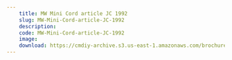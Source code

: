 ```yaml
---
    title: MW Mini Cord article JC 1992
    slug: MW-Mini-Cord-article-JC-1992
    description:
    code: MW-Mini-Cord-article-JC-1992
    image:
    download: https://cmdiy-archive.s3.us-east-1.amazonaws.com/brochures/documents/MW+Mini+Cord+article+JC+1992.pdf
---
```

<!-- Content of the page -->

##
        